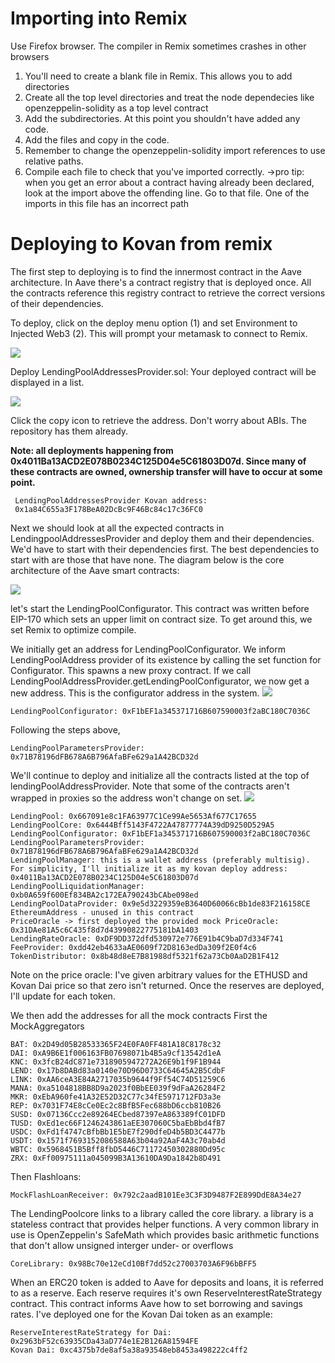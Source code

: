 
# Importing into Remix
Use Firefox browser. The compiler in Remix sometimes crashes in other browsers
1. You'll need to create a blank file in Remix. This allows you to add directories
2. Create all the top level directories and treat the node dependecies like openzeppelin-solidity as a top level contract
3. Add the subdirectories. At this point you shouldn't have added any code.
4. Add the files and copy in the code.
5. Remember to change the openzeppelin-solidity import references to use relative paths.
6. Compile each file to check that you've imported correctly. 
   ->pro tip: when you get an error about a contract having already been declared, look at the import above the offending line. Go to that file. One of the imports in this file has an incorrect path

# Deploying to Kovan from remix
The first step to deploying is to find the innermost contract in the Aave architecture. In Aave there's a contract registry that is deployed once. All the contracts reference this registry contract to retrieve the correct versions of their dependencies.

To deploy, click on the deploy menu option (1) and set Environment to Injected Web3 (2). This will prompt your metamask to connect to Remix.

![](./remixMigrationImages/Deploy.png)


Deploy LendingPoolAddressesProvider.sol:
Your deployed contract will be displayed in a list. 


![](./remixMigrationImages/copy-address.png)


Click the copy icon to retrieve the address. Don't worry about ABIs. The repository has them already.

  **Note: all deployments happening from 0x4011Ba13ACD2E078B0234C125D04e5C61803D07d. Since many of these contracts are owned, ownership transfer will have to occur at some point.**


```
 LendingPoolAddressesProvider Kovan address: 
 0x1a84C655a3F178BeA02DcBc9F46Bc84c17c36FC0
```

Next we should look at all the expected contracts in LendingpoolAddressesProvider and deploy them and their dependencies.
We'd have to start with their dependencies first. The best dependencies to start with are those that have none. The diagram below is the core architecture of the Aave smart contracts:

![](./remixMigrationImages/protocol-architecture.png)

let's start the LendingPoolConfigurator. This contract was written before EIP-170 which sets an upper limit on contract size. To get around this, we set Remix to optimize compile.

We initially get an address for LendingPoolConfigurator. We inform LendingPoolAddress provider of its existence by calling the set function for Configurator. This spawns a new proxy contract. If we call LendingPoolAddressProvider.getLendingPoolConfigurator, we now get a new address. This is the configurator address in the system.
![](./remixMigrationImages/configuratorSetOnAddressProvider.png)
```
LendingPoolConfigurator: 0xF1bEF1a345371716B607590003f2aBC180C7036C
```

Following the steps above, 

```
LendingPoolParametersProvider: 0x71B78196dFB678A6B796AfaBFe629a1A42BCD32d
```

We'll continue to deploy and initialize all the contracts listed at the top of lendingPoolAddressProvider. Note that some of the contracts aren't wrapped in proxies so the address won't change on set. ![](./remixMigrationImages/addressproviderproxies.png)

```
LendingPool: 0x667091e8c1FA63977C1Ce99Ae5653Af677C17655
LendingPoolCore: 0x6444Bff5143F4722A47877774A39dD9250D529A5
LendingPoolConfigurator: 0xF1bEF1a345371716B607590003f2aBC180C7036C
LendingPoolParametersProvider: 0x71B78196dFB678A6B796AfaBFe629a1A42BCD32d
LendingPoolManager: this is a wallet address (preferably multisig). For simplicity, I'll initialize it as my kovan deploy address: 0x4011Ba13ACD2E078B0234C125D04e5C61803D07d
LendingPoolLiquidationManager: 0xb0A659f600Ef834BA2c172EA790243bCAbe098ed
LendingPoolDataProvider: 0x9e5d3229359eB3640D60066cBb1de83F216158CE
EthereumAddress - unused in this contract
PriceOracle -> first deployed the provided mock PriceOracle: 0x31DAe81A5c6C435f8d7d43990822775181bA1403
LendingRateOracle: 0xDF9DD372dfd530972e776E91b4C9baD7d334F741
FeeProvider: 0xdd42eb4633aAE0609f72D8163edDa309f2E0f4c6
TokenDistributor: 0x8b48d8eE7B81988df5321f62a73Cb0AaD2B1F412
```
Note on the price oracle: I've given arbitrary values for the ETHUSD and Kovan Dai price so that zero isn't returned. Once the reserves are deployed, I'll update for each token.

We then add the addresses for all the mock contracts
First the MockAggregators
```
BAT: 0x2D49d05B28533365F24E0FA0FF481A18C8178c32
DAI: 0xA9B6E1f006163FB07698071b4B5a9cf13542d1eA
KNC: 0x3fcB24dC871e7318905947272A26E9b1f9F1B944
LEND: 0x17b8DABd83a0140e70D96D0733C64645A2B5CdbF
LINK: 0xAA6ceA3E84A2717035b9644f9Ff54C74D51259C6
MANA: 0xa5104818BB8D9a2023f0BbEE039f9dFaA26284F2
MKR: 0xEbA960fe41A32E52D32C77c34fE5971712FD3a3e
REP: 0x7031F74E8cCe0Ec2c8BfB5Fec688bD6ccb810B26
SUSD: 0x07136Ccc2e89264ECbed87397eA863389fC01DFD
TUSD: 0xEd1ec66F1246243861aEE307060C5baEbBbd4fB7
USDC: 0xFd1f4747cBfbBb1E5bE7f290dfeD4b5BD3C4477b
USDT: 0x1571f7693152086588A63b04a92AaF4A3c70ab4d
WBTC: 0x5968451B5Bff8fbD5446C71172450302880Dd95c
ZRX: 0xFf00975111a045099B3A13610DA9Da1842b8D491
```

Then Flashloans:

```
MockFlashLoanReceiver: 0x792c2aadB101Ee3C3F3D9487F2E899DdE8A34e27
```

The LendingPoolcore links to a library called the core library. a library is a stateless contract that provides helper functions. A very common library in use is OpenZeppelin's SafeMath which provides basic arithmetic functions that don't allow unsigned interger under- or overflows

```
CoreLibrary: 0x98Bc70e12eCd10Bf7dd52c27003703A6F96bBFF5
```

When an ERC20 token is added to Aave for deposits and loans, it is referred to as a reserve. Each reserve requires it's own ReserveInterestRateStrategy contract.
This contract informs Aave how to set borrowing and savings rates. I've deployed one for the Kovan Dai token as an example:

```
ReserveInterestRateStrategy for Dai: 0x2963bF52c63935CDa43aD774e1E2B126A81594FE
Kovan Dai: 0xc4375b7de8af5a38a93548eb8453a498222c4ff2
```
